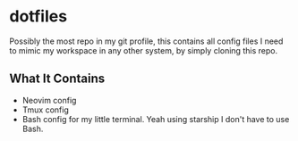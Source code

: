 # dotfiles

Possibly the most repo in my git profile, this contains all config files I need to mimic my workspace in any
other system, by simply cloning this repo.

## What It Contains
- Neovim config
- Tmux config
- Bash config for my little terminal. Yeah using starship I don't have to use Bash.
